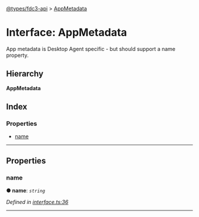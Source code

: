 [@types/fdc3-api](../README.md) > [AppMetadata](../interfaces/appmetadata.md)

# Interface: AppMetadata

App metadata is Desktop Agent specific - but should support a name property.

## Hierarchy

**AppMetadata**

## Index

### Properties

* [name](appmetadata.md#name)

---

## Properties

<a id="name"></a>

###  name

**● name**: *`string`*

*Defined in [interface.ts:36](/src/interface.ts#L36)*

___

